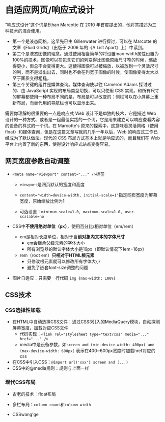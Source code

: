 # 自适应网页/响应式设计

“响应式设计”这个词是Ethan Marcotte 在 2010 年首度提出的，他将其描述为三种技术的混合使用。

- 第一个是液态网格，这早先已由 Gillenwater 进行探讨，可以在 Marcotte 的文章《Fluid Grids》（出版于 2009 年的《A List Apart》上）中读到。
- 第二个是液态图像的理念。通过使用相当简单的将设置max-width属性设置为100%的技术，图像可以在包含它们的列变得比图像原始尺寸窄的时候，缩放得更小，但总不会变得更大。这使得图像可以被缩放，以被放到一个灵活尺寸的列，而不是溢出出去，同时也不会在列宽于图像的时候，使图像变得太大以至于画质变得粗糙。
- 第三个关键的组件是媒体查询。媒体查询使以往 Cameron Adams 探讨过的、由 JavaScript 实现的布局类型切换，可以只使用 CSS 实现。和所有尺寸的屏幕都使用一种布局不同的是，布局是可以改变的：侧栏可以在小屏幕上重新布局，而替代用的导航栏也可以显示出来。

需要你理解的很重要的一点是响应式 Web 设计不是单独的技术，它是描述 Web 设计的一种方式、或者是一组最佳实践的一个词，它是用来建立可以响应查看内容的设备的样式的一个词。在 Marcotte's 原来的探索中，这意味着灵活网格（使用 float）和媒体查询，但是在这篇文章写就的几乎十年以后，Web 的响应式工作已经成为了默认做法。现代的 CSS 布局方式基本上就是响应式的，而且我们在 Web 平台上内置了新的东西，使得设计响应式站点变得容易。



## 网页宽度参数自动调整

- `<meta name="viewport" content="..." />`标签

  - `viewport`是网页默认的宽度和高度

  - `content="width=device-width, initial-scale=1"`指定网页宽度为屏幕宽度，原始缩放比例为1

  - 可选设置：`minimum-scale=1.0, maximum-scale=1.0, user-scalable=no`

- CSS中**不使用绝对单位（px）**，使用百分比/相对单位（em/rem）
  - em是相对长度单位，相对于当**前对象内文本的字体尺寸**
    - em会继承父级元素的字体大小
    - 所有浏览器的默认字体大小是16px（即默认情况下1em=16px）
  - rem（root em）**只相对于HTML根元素**
    - 只修改根元素就可以修改所有字体大小
    - 避免了嵌套font-size调整的问题
- 图片自适应：只需要一行代码 `img {max-width: 100%}`



## CSS技术

### CSS选择性加载

- 在HTML中自动选择CSS文件：通过CSS3引入的MediaQuery模块，自动探测屏幕宽度，加载对应CSS文件
  - 代码实现：`<link rel="stylesheet type="text/css" media="..." href="..." />`
  - media中是设备参数，如`screen and (min-device-width: 400px) and (max-device-width: 600px)` 表示在400~600px宽度时加载href对应的css
- 在CSS中引入CSS：`@import url('xxx') screen and (...)`
- CSS中的@media规则：规则与上面一样



### 现代CSS布局

- 古老的技术：float布局

- 多栏布局：`column-count`和`column-width`
- CSSwang'ge